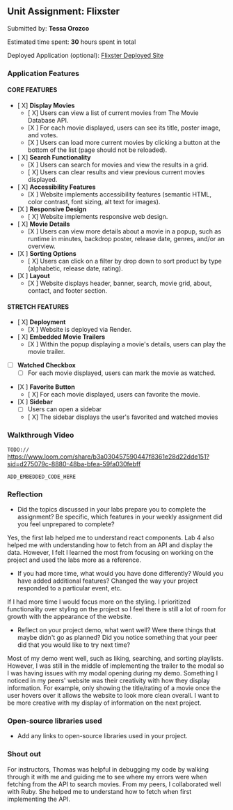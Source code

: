 ## Unit Assignment: Flixster

Submitted by: **Tessa Orozco**

Estimated time spent: **30** hours spent in total

Deployed Application (optional): [Flixster Deployed Site](https://flixster-starter-paxx.onrender.com/)

### Application Features

#### CORE FEATURES


- [ X] **Display Movies**
  - [ X] Users can view a list of current movies from The Movie Database API.
  - [X ] For each movie displayed, users can see its title, poster image, and votes.
  - [X ] Users can load more current movies by clicking a button at the bottom of the list (page should not be reloaded).
- [ X] **Search Functionality**
  - [X ] Users can search for movies and view the results in a grid.
  - [ X] Users can clear results and view previous current movies displayed.
- [ X] **Accessibility Features**
  - [X ] Website implements accessibility features (semantic HTML, color contrast, font sizing, alt text for images).
- [X ] **Responsive Design**
  - [ X] Website implements responsive web design.
- [ X] **Movie Details**
  - [X ] Users can view more details about a movie in a popup, such as runtime in minutes, backdrop poster, release date, genres, and/or an overview.
- [X ] **Sorting Options**
  - [ X] Users can click on a filter by drop down to sort product by type (alphabetic, release date, rating).
- [X ] **Layout**
  - [X ] Website displays header, banner, search, movie grid, about, contact, and footer section.

#### STRETCH FEATURES

- [ X] **Deployment**
  - [X ] Website is deployed via Render.
- [ X] **Embedded Movie Trailers**
  - [X ] Within the popup displaying a movie's details, users can play the movie trailer.
- [ ] **Watched Checkbox**
  - [ ] For each movie displayed, users can mark the movie as watched.
- [X ] **Favorite Button**
  - [ X] For each movie displayed, users can favorite the movie.
- [X ] **Sidebar**
  - [ ] Users can open a sidebar
  - [ X] The sidebar displays the user's favorited and watched movies

### Walkthrough Video

`TODO://`
https://www.loom.com/share/b3a030457590447f8361e28d22dde151?sid=d275079c-8880-48ba-bfea-59fa030febff

`ADD_EMBEDDED_CODE_HERE`

### Reflection

* Did the topics discussed in your labs prepare you to complete the assignment? Be specific, which features in your weekly assignment did you feel unprepared to complete?

Yes, the first lab helped me to understand react components. Lab 4 also helped me with understanding how to fetch from an API and display the data. However, I felt I learned the most from focusing on working on the project and used the labs more as a reference.

* If you had more time, what would you have done differently? Would you have added additional features? Changed the way your project responded to a particular event, etc.
  
If I had more time I would focus more on the styling. I prioritized functionality over styling on the project so I feel there is still a lot of room for growth with the appearance of the website.

* Reflect on your project demo, what went well? Were there things that maybe didn't go as planned? Did you notice something that your peer did that you would like to try next time?

Most of my demo went well, such as liking, searching, and sorting playlists. However, I was still in the middle of implementing the trailer to the modal so I was having issues with my modal opening during my demo. Something I noticed in my peers' website was their creativity with how they display information. For example, only showing the title/rating of a movie once the user hovers over it allows the website to look more clean overall. I want to be more creative with my display of information on the next project.

### Open-source libraries used

- Add any links to open-source libraries used in your project.

### Shout out

For instructors, Thomas was helpful in debugging my code by walking through it with me and guiding me to see where my errors were when fetching from the API to search movies. From my peers, I collaborated well with Ruby. She helped me to understand how to fetch when first implementing the API.
